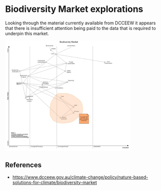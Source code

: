 # Biodiversity Market explorations

Looking through the material currently available from DCCEEW it appears that there is insufficient attention
being paid to the data that is required to underpin this market.

<img src="./Biodiversity%20market%20explorations.png" width="80%">

## References

* https://www.dcceew.gov.au/climate-change/policy/nature-based-solutions-for-climate/biodiversity-market